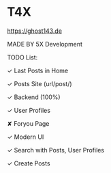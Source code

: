 # T4X

https://ghost143.de


MADE BY 5X Development

TODO List:

✓ Last Posts in Home

✓ Posts Site (url/post/<postid>)

✓ Backend (100%)

✓ User Profiles

✘ Foryou Page

✓ Modern UI

✓ Search with Posts, User Profiles

✓ Create Posts
